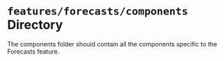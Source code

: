 # `features/forecasts/components` Directory

The components folder should contain all the components specific to the Forecasts feature.
